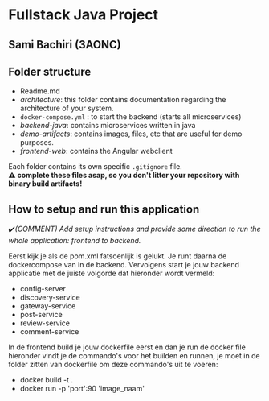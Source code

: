 # Fullstack Java Project

## Sami Bachiri (3AONC)

## Folder structure

- Readme.md
- _architecture_: this folder contains documentation regarding the architecture of your system.
- `docker-compose.yml` : to start the backend (starts all microservices)
- _backend-java_: contains microservices written in java
- _demo-artifacts_: contains images, files, etc that are useful for demo purposes.
- _frontend-web_: contains the Angular webclient

Each folder contains its own specific `.gitignore` file.  
**:warning: complete these files asap, so you don't litter your repository with binary build artifacts!**

## How to setup and run this application

:heavy_check_mark:_(COMMENT) Add setup instructions and provide some direction to run the whole  application: frontend to backend._

Eerst kijk je als de pom.xml fatsoenlijk is gelukt.
Je runt daarna de dockercompose van in de backend. Vervolgens start je jouw backend applicatie met de juiste volgorde dat hieronder wordt vermeld:
- config-server
- discovery-service
- gateway-service
- post-service
- review-service
- comment-service

In de frontend build je jouw dockerfile eerst en dan je run de docker file hieronder vindt je de commando's voor het builden en runnen, je moet in de folder zitten van dockerfile 
om deze commando's uit te voeren:
- docker build -t <naam> .
- docker run -p 'port':90 'image_naam'

